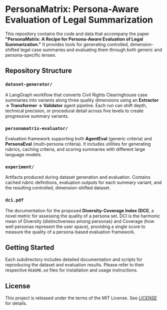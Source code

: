 # PersonaMatrix: Persona-Aware Evaluation of Legal Summarization

This repository contains the code and data that accompany the paper **"PersonaMatrix: A Recipe for Persona-Aware Evaluation of Legal Summarization."** It provides tools for generating controlled, dimension-shifted legal case summaries and evaluating them through both generic and persona-specific lenses.

## Repository Structure

### `dataset-generator/`
A LangGraph workflow that converts Civil Rights Clearinghouse case summaries into variants along three quality dimensions using an **Extractor → Transformer → Validator** agent pipeline. Each run can shift depth, technical precision, or procedural detail across five levels to create progressive summary variants.

### `personamatrix-evaluator/`
Evaluation framework supporting both **AgentEval** (generic criteria) and **PersonaEval** (multi-persona criteria). It includes utilities for generating rubrics, caching criteria, and scoring summaries with different large language models.

### `experiment/`
Artifacts produced during dataset generation and evaluation. Contains cached rubric definitions, evaluation outputs for each summary variant, and the resulting controlled, dimension-shifted dataset.

### `dci.pdf`
The documentation for the proposed **Diversity-Coverage Index (DCI)**, a novel metric for assessing the quality of a persona set. DCI is the harmonic mean of Diversity (distinctiveness among personas) and Coverage (how well personas represent the user space), providing a single score to measure the quality of a persona-based evaluation framework. 

## Getting Started

Each subdirectory includes detailed documentation and scripts for reproducing the dataset and evaluation results. Please refer to their respective `README.md` files for installation and usage instructions.

## License

This project is released under the terms of the MIT License. See [LICENSE](LICENSE) for details.

